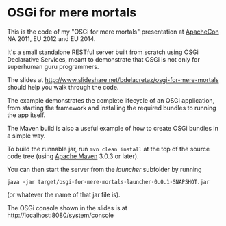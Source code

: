 # OSGi for mere mortals

This is the code of my "OSGi for mere mortals" presentation at [ApacheCon](http://apachecon.com) NA 2011, EU 2012 and EU 2014.

It's a small standalone RESTful server built from scratch using OSGi Declarative Services, meant
to demonstrate that OSGi is not only for superhuman guru programmers.

The slides at http://www.slideshare.net/bdelacretaz/osgi-for-mere-mortals 
should help you walk through the code.

The example demonstrates the complete lifecycle of an OSGi application,
from starting the framework and installing the required bundles to running
the app itself.

The Maven build is also a useful example of how to create OSGi bundles in a 
simple way.

To build the runnable jar, run `mvn clean install` at the top of the source
code tree (using <a href="http://maven.apache.org">Apache Maven</a>
3.0.3 or later).

You can then start the server from the *launcher* subfolder by running

    java -jar target/osgi-for-mere-mortals-launcher-0.0.1-SNAPSHOT.jar

(or whatever the name of that jar file is).

The OSGi console shown in the slides is at http://localhost:8080/system/console
